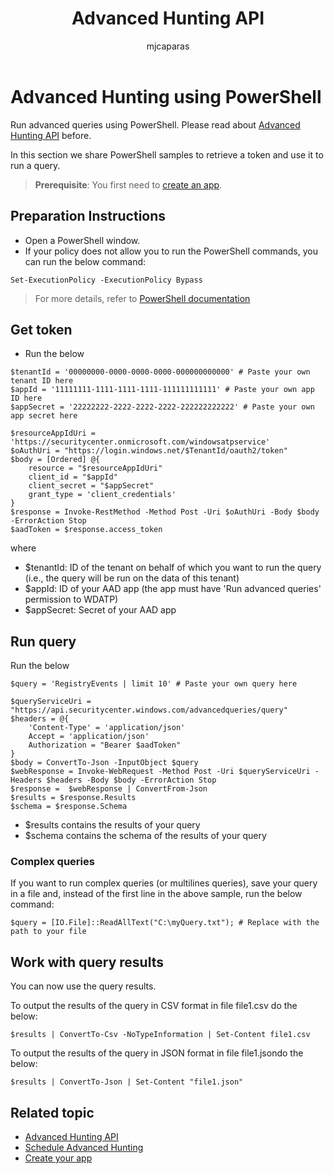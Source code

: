 ﻿---
title: Advanced Hunting API
description: Use this API to run advanced queries
keywords: apis, supported apis, advanced hunting, query
search.product: eADQiWindows 10XVcnh
ms.prod: w10
ms.mktglfcycl: deploy
ms.sitesec: library
ms.pagetype: security
ms.author: macapara
author: mjcaparas
ms.localizationpriority: medium
ms.date: 30/07/2018
---

# Advanced Hunting using PowerShell

Run advanced queries using PowerShell. Please read about [Advanced Hunting API](run-advanced-query-windows-defender-advanced-threat-protection.md) before.

In this section we share PowerShell samples to retrieve a token and use it to run a query.

>**Prerequisite**: You first need to [create an app](exposed-apis-windows-defender-advanced-threat-protection-new.md).

## Preparation Instructions

- Open a PowerShell window.
- If your policy does not allow you to run the PowerShell commands, you can run the below command:
```
Set-ExecutionPolicy -ExecutionPolicy Bypass
```

>For more details, refer to [PowerShell documentation](https://docs.microsoft.com/en-us/powershell/module/microsoft.powershell.security/set-executionpolicy)

## Get token

- Run the below

```
$tenantId = '00000000-0000-0000-0000-000000000000' # Paste your own tenant ID here
$appId = '11111111-1111-1111-1111-111111111111' # Paste your own app ID here
$appSecret = '22222222-2222-2222-2222-222222222222' # Paste your own app secret here

$resourceAppIdUri = 'https://securitycenter.onmicrosoft.com/windowsatpservice'
$oAuthUri = "https://login.windows.net/$TenantId/oauth2/token"
$body = [Ordered] @{
	resource = "$resourceAppIdUri"
	client_id = "$appId"
	client_secret = "$appSecret"
	grant_type = 'client_credentials'
}
$response = Invoke-RestMethod -Method Post -Uri $oAuthUri -Body $body -ErrorAction Stop
$aadToken = $response.access_token

```

where
- $tenantId: ID of the tenant on behalf of which you want to run the query (i.e., the query will be run on the data of this tenant)
- $appId: ID of your AAD app (the app must have 'Run advanced queries' permission to WDATP)
- $appSecret: Secret of your AAD app

## Run query

Run the below

```
$query = 'RegistryEvents | limit 10' # Paste your own query here

$queryServiceUri = "https://api.securitycenter.windows.com/advancedqueries/query"
$headers = @{ 
	'Content-Type' = 'application/json'
	Accept = 'application/json'
	Authorization = "Bearer $aadToken" 
}
$body = ConvertTo-Json -InputObject $query
$webResponse = Invoke-WebRequest -Method Post -Uri $queryServiceUri -Headers $headers -Body $body -ErrorAction Stop
$response =  $webResponse | ConvertFrom-Json
$results = $response.Results
$schema = $response.Schema
```

- $results contains the results of your query
- $schema contains the schema of the results of your query

### Complex queries

If you want to run complex queries (or multilines queries), save your query in a file and, instead of the first line in the above sample, run the below command:

```
$query = [IO.File]::ReadAllText("C:\myQuery.txt"); # Replace with the path to your file
```

## Work with query results

You can now use the query results.

To output the results of the query in CSV format in file file1.csv do the below:

```
$results | ConvertTo-Csv -NoTypeInformation | Set-Content file1.csv
```

To output the results of the query in JSON format in file file1.json​ do the below:

```
$results | ConvertTo-Json | Set-Content "file1.json"
```


## Related topic
- [Advanced Hunting API](run-advanced-query-windows-defender-advanced-threat-protection.md)
- [Schedule Advanced Hunting](run-advanced-query-windows-defender-advanced-threat-protection-sample-ms-flow.md)
- [Create your app](exposed-apis-windows-defender-advanced-threat-protection-new.md)
